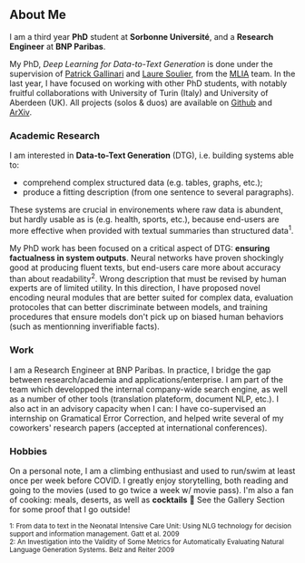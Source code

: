 
## About Me


I am a third year **PhD** student at **Sorbonne Université**, and a **Research Engineer** at **BNP Paribas**. 

My PhD, _Deep Learning for Data-to-Text Generation_ is done under the supervision of [Patrick Gallinari][1] and [Laure Soulier][2], from the [MLIA][3] team. In the last year, I have focused on working with other PhD students, with notably fruitful collaborations with University of Turin (Italy) and University of Aberdeen (UK). All projects (solos \& duos) are available on [Github][4] and [ArXiv][5].


### Academic Research

I am interested in **Data-to-Text Generation** (DTG), i.e. building systems able to:
 - comprehend complex structured data (e.g. tables, graphs, etc.); 
 - produce a fitting description (from one sentence to several paragraphs). 

These systems are crucial in environements where raw data is abundent, but hardly usable as is (e.g. health, sports, etc.), because end-users are more effective when provided with textual summaries than structured data<sup>1</sup>.

My PhD work has been focused on a critical aspect of DTG: **ensuring factualness in system outputs**. Neural networks have proven shockingly good at producing fluent texts, but end-users care more about accuracy than about readability<sup>2</sup>. Wrong description that must be revised by human experts are of limited utility. In this direction, I have proposed novel encoding neural modules that are better suited for complex data, evaluation protocoles that can better discriminate between models, and training procedures that ensure models don't pick up on biased human behaviors (such as mentionning inverifiable facts).

### Work

I am a Research Engineer at BNP Paribas. In practice, I bridge the gap between research/academia and applications/enterprise. I am part of the team which developped the internal company-wide search engine, as well as a number of other tools (translation plateform, document NLP, etc.). I also act in an advisory capacity when I can: I have co-supervised an internship on Gramatical Error Correction, and helped write several of my coworkers' research papers (accepted at international conferences).

### Hobbies

On a personal note, I am a climbing enthusiast and used to run/swim at least once per week before COVID. I greatly enjoy storytelling, both reading and going to the movies (used to go twice a week w/ movie pass). I'm also a fan of cooking: meals, deserts, as well as **cocktails** :tropical_drink: See the Gallery Section for some proof that I go outside!


<sub>1: From data to text in the Neonatal Intensive Care Unit: Using NLG technology for decision support and information management. Gatt et al. 2009</sub>  
<sub>2: An Investigation into the Validity of Some Metrics for Automatically Evaluating Natural Language Generation Systems. Belz and Reiter 2009</sub>

[1]: http://www-connex.lip6.fr/~gallinar/gallinari/pmwiki.php 
[2]: https://mlia.lip6.fr/soulier/
[3]: https://mlia.lip6.fr/
[4]: https://github.com/KaijuML
[5]: https://arxiv.org/search/cs?searchtype=author&query=Rebuffel%2C+C